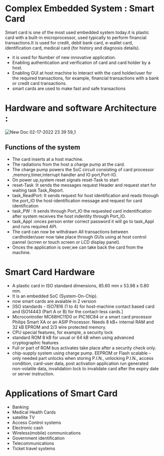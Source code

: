 # Complex Embedded System : Smart Card 

Smart card is one of the most used embedded 
system today.it is plastic card with a built-in microprocessor, used typically to perform financial transactions.It is used for credit, debit bank card, 
e-wallet card, identification card, medical card (for 
history and diagnosis details).

* it is used for Number of new innovative application.
* Enabling authentication and verification of card and card holder by a host.
* Enabling GUI at host machine to interact with the card holder/user for the required transactions, for example, financial transactions with a bank or credit card transactions.
* smart cards are used to make fast and safe transactions 

# Hardware and software Architecture :

![New Doc 02-17-2022 23 39 59_1](https://user-images.githubusercontent.com/98826329/154547257-c8ea4768-7cad-47f8-908a-e5c2c7217da3.jpg)

## Functions of the system
* The card inserts at a host machine.
* The radiations from the host a charge pump at the card.
* The charge pump powers the SoC circuit consisting of card processor ,memory,timer,interrupt handler and IO port,Port-IO.
* On power up,system reset signals reset-Task to start
* reset-Task :It sends the messages request Header and request start for waiting task Task_Report.
*  task_ReadPort: It sends request for host identification and reads through the port_IO the host-identification message and request for card identification
* task_PW : It sends through Port_IO the requested card indentification after system receives the host indentity through Port_IO.
* task_Appl :onces person enter correct password it will go to task_Appl and runs required API.
* The card can now be withdrawn All transactions between cardholder/user now take place through GUIs using at host control pannel (scrren or touch screen or LCD display panel).
* Onces the application is over,we can take back the card from the machine.

# Smart Card Hardware
* A plastic card in ISO standard dimensions, 85.60 mm x 53.98 x 0.80 mm.
* It is an embedded SoC (System-On-Chip). 
* now smart cards are avaiable in 2 version
* [ISO standards - ISO7816 (1 to 4) for host-machine contact based card and ISO14443 (Part A or B) for the contact-less cards.]
* Microcontroller MC68HC11D0 or PIC16C84 or a smart card processor Philips Smart XA or an ASIP Processor. Needs 8 kB+ internal RAM and 32 kB EPROM and 2/3 wire protected memory.
* CPU special features, for example, a security lock 
* standard ROM 8 kB for usual or 64 kB when using advanced cryptographic features
*  Full or part of ROM bus activates take place after a security check only.
*  chip-supply system using charge pump.
EEPROM or Flash scalable – only needed part unlocks when storing P.I.N., unlocking P.I.N., access condition, card-user data, post activation application run generated non-volatile data, invalidation lock to invalidate card after the expiry date or server instruction.

# Applications of Smart Card
* Banking
*  Medical Health Cards
*  satellite TV
*  Access Control systems
*  Electronic cash
*  Wireless(mobile) communications
*  Government identification
*  Telecommunications
*  Ticket travel systems

 
 






